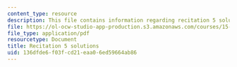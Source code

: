 ```yaml
---
content_type: resource
description: This file contains information regarding recitation 5 solutions.
file: https://ol-ocw-studio-app-production.s3.amazonaws.com/courses/15-053-optimization-methods-in-management-science-spring-2013/136dfde6f03fcd21eaa06ed59664ab86_MIT15_053S13_rec05sol.pdf
file_type: application/pdf
resourcetype: Document
title: Recitation 5 solutions
uid: 136dfde6-f03f-cd21-eaa0-6ed59664ab86
---
```

